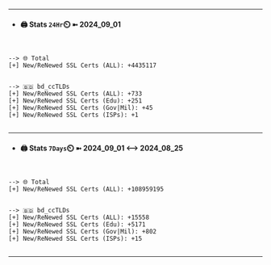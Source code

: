 

---
- #### 🖨️ **Stats** `24Hr`⏲️ ➼ 2024_09_01
```console


--> 🌐 Total
[+] New/ReNewed SSL Certs (ALL): +4435117


--> 🇧🇩 bd_ccTLDs
[+] New/ReNewed SSL Certs (ALL): +733
[+] New/ReNewed SSL Certs (Edu): +251
[+] New/ReNewed SSL Certs (Gov|Mil): +45
[+] New/ReNewed SSL Certs (ISPs): +1


```

---
- #### 🖨️ **Stats** `7Days`⏲️ ➼ 2024_09_01 <--> 2024_08_25
```console


--> 🌐 Total
[+] New/ReNewed SSL Certs (ALL): +108959195


--> 🇧🇩 bd_ccTLDs
[+] New/ReNewed SSL Certs (ALL): +15558
[+] New/ReNewed SSL Certs (Edu): +5171
[+] New/ReNewed SSL Certs (Gov|Mil): +802
[+] New/ReNewed SSL Certs (ISPs): +15


```

---

